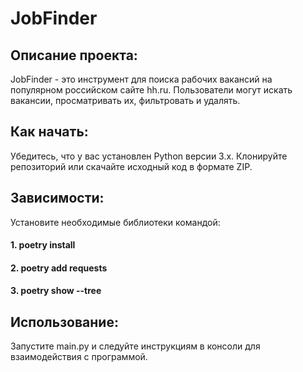 # JobFinder

## Описание проекта:
JobFinder - это инструмент для поиска рабочих вакансий на популярном российском сайте hh.ru. Пользователи могут искать вакансии, просматривать их, фильтровать и удалять.


## Как начать:
Убедитесь, что у вас установлен Python версии 3.x. Клонируйте репозиторий или скачайте исходный код в формате ZIP.

## Зависимости:
Установите необходимые библиотеки командой:
#### 1. poetry install
#### 2. poetry add requests
#### 3. poetry show --tree


## Использование:
Запустите main.py и следуйте инструкциям в консоли для взаимодействия с программой.






